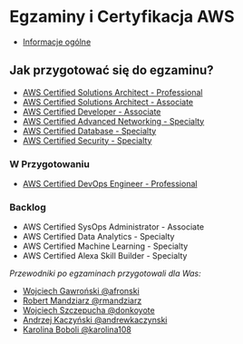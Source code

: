 # Egzaminy i Certyfikacja AWS

- [Informacje ogólne](./informacje-ogolne.md)

## Jak przygotować się do egzaminu?

- [AWS Certified Solutions Architect - Professional](./materials/AWS_Certified_Solutions_Architect_Professional/README.md)
- [AWS Certified Solutions Architect - Associate](./materials/AWS_Certified_Solutions_Architect_Associate/README.md)
- [AWS Certified Developer - Associate](./materials/AWS_Certified_Developer_Associate/README.md)
- [AWS Certified Advanced Networking - Specialty](./materials/AWS_Certified_Advanced_Networking_Specialty/README.md)
- [AWS Certified Database - Specialty](./materials/AWS_Certified_Database_Specialty/README.md)
- [AWS Certified Security - Specialty](./materials/AWS_Certified_Security_Speciality/README.md)

### W Przygotowaniu

- [AWS Certified DevOps Engineer - Professional](./materials/AWS_Certified_DevOps_Engineer/aws_devops.md)

### Backlog

- AWS Certified SysOps Administrator - Associate
- AWS Certified Data Analytics - Specialty
- AWS Certified Machine Learning - Specialty
- AWS Certified Alexa Skill Builder - Specialty

*Przewodniki po egzaminach przygotowali dla Was:*

* [Wojciech Gawroński @afronski](https://github.com/afronski)
* [Robert Mandziarz @rmandziarz](https://github.com/rmandziarz)
* [Wojciech Szczepucha @donkoyote](https://github.com/donkoyote)
* [Andrzej Kaczyński @andrewkaczynski](https://github.com/andrewkaczynski)
* [Karolina Boboli @karolina108](https://github.com/karolina108)
